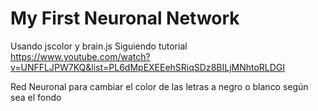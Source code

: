 #   My First Neuronal Network
Usando jscolor y brain.js
Siguiendo tutorial https://www.youtube.com/watch?v=UNFFLJPW7KQ&list=PL6dMpEXEEehSRiqSDz8BILjMNhtoRLDGI

Red Neuronal para cambiar el color de las letras a negro o blanco según sea el fondo
